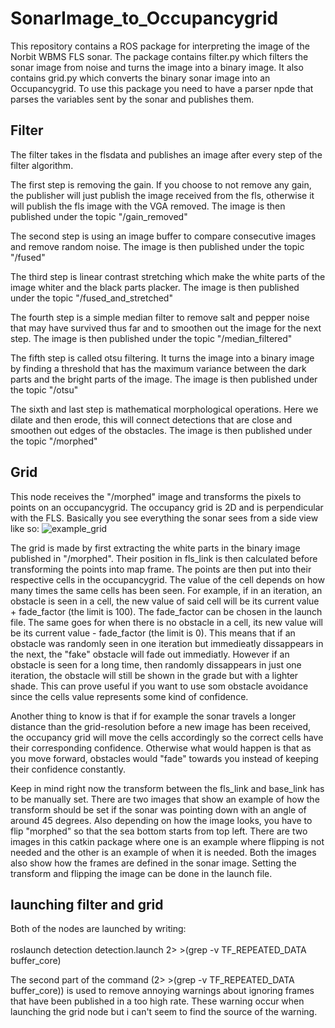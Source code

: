 # SonarImage_to_Occupancygrid
This repository contains a ROS package for interpreting the image of the Norbit WBMS FLS sonar. The package contains filter.py which filters the sonar image from noise and turns the image into a binary image. It also contains grid.py which converts the binary sonar image into an Occupancygrid. To use this package you need to have a parser npde that parses the variables sent by the sonar and publishes them.  

## Filter
The filter takes in the flsdata and publishes an image after every step of the filter algorithm. 

The first step is removing the gain. If you choose to not remove any gain, the publisher will just publish the image received from the fls, otherwise it will publish the fls image with the VGA removed. The image is then published under the topic "/gain_removed"

The second step is using an image buffer to compare consecutive images and remove random noise. The image is then published under the topic "/fused"

The third step is linear contrast stretching which make the white parts of the image whiter and the black parts placker. The image is then published under the topic "/fused_and_stretched"

The fourth step is a simple median filter to remove salt and pepper noise that may have survived thus far and to smoothen out the image for the next step. The image is then published under the topic "/median_filtered"

The fifth step is called otsu filtering. It turns the image into a binary image by finding a threshold that has the maximum variance between the dark parts and the bright parts of the image. The image is then published under the topic "/otsu"

The sixth and last step is mathematical morphological operations. Here we dilate and then erode, this will connect detections that are close and smoothen out edges of the obstacles.
The image is then published under the topic "/morphed"

## Grid
This node receives the "/morphed" image and transforms the pixels to points on an occupancygrid. The occupancy grid is 2D and is perpendicular with the FLS. Basically you see everything the sonar sees from a side view like so:
 ![example_grid](https://github.com/RayCali/SonarImage_to_Occupancygrid/assets/90102246/1bae581e-5dc8-4318-b8b7-602e226358f5)


The grid is made by first extracting the white parts in the binary image published in "/morphed". Their position in fls_link is then calculated before transforming the points into map frame. The points are then put into their respective cells in the occupancygrid. The value of the cell depends on how many times the same cells has been seen. For example, if in an iteration, an obstacle is seen in a cell, the new value of said cell will be its current value + fade_factor (the limit is 100). The fade_factor can be chosen in the launch file. The same goes for when there is no obstacle in a cell, its new value will be its current value - fade_factor (the limit is 0). This means that if an obstacle was randomly seen in one iteration but immedieatly dissappears in the next, the "fake" obstacle will fade out immediatly. However if an obstacle is seen for a long time, then randomly dissappears in just one iteration, the obstacle will still be shown in the grade but with a lighter shade. This can prove useful if you want to use som obstacle avoidance since the cells value represents some kind of confidence. 

Another thing to know is that if for example the sonar travels a longer distance than the grid-resolution before a new image has been received, the occupancy grid will move the cells accordingly so the correct cells have their corresponding confidence. Otherwise what would happen is that as you move forward, obstacles would "fade" towards you instead of keeping their confidence constantly.

Keep in mind right now the transform between the fls_link and base_link has to be manually set. There are two images that show an example of how the transform should be set if the sonar was pointing down with an angle of around 45 degrees. Also depending on how the image looks, you have to flip "morphed" so that the sea bottom starts from top left. There are two images in this catkin package where one is an example where flipping is not needed and the other is an example of when it is needed. Both the images also show how the frames are defined in the sonar image. Setting the transform and flipping the image can be done in the launch file.


## launching filter and grid

Both of the nodes are launched by writing: \
\
roslaunch detection detection.launch 2> >(grep -v TF_REPEATED_DATA buffer_core)

The second part of the command (2> >(grep -v TF_REPEATED_DATA buffer_core)) is used to remove annoying warnings about ignoring frames that have been published in a too high rate. These warning occur when launching the grid node but i can't seem to find the source of the warning.


